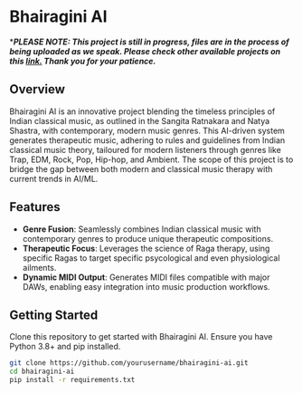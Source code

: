 # Bhairagini AI

****PLEASE NOTE: This project is still in progress, files are in the process of being uploaded as we speak. Please check other available projects on this [link.](https://github.com/HarryLMoss) Thank you for your patience.***

## Overview
Bhairagini AI is an innovative project blending the timeless principles of Indian classical music, as outlined in the Sangita Ratnakara and Natya Shastra, with contemporary, modern music genres. This AI-driven system generates therapeutic music, adhering to rules and guidelines from Indian classical music theory, tailoured for modern listeners through genres like Trap, EDM, Rock, Pop, Hip-hop, and Ambient. The scope of this project is to bridge the gap between both modern and classical music therapy with current trends in AI/ML.

## Features
- **Genre Fusion**: Seamlessly combines Indian classical music with contemporary genres to produce unique therapeutic compositions.
- **Therapeutic Focus**: Leverages the science of Raga therapy, using specific Ragas to target specific psycological and even physiological ailments.
- **Dynamic MIDI Output**: Generates MIDI files compatible with major DAWs, enabling easy integration into music production workflows.

## Getting Started
Clone this repository to get started with Bhairagini AI. Ensure you have Python 3.8+ and pip installed.
```bash
git clone https://github.com/yourusername/bhairagini-ai.git
cd bhairagini-ai
pip install -r requirements.txt

